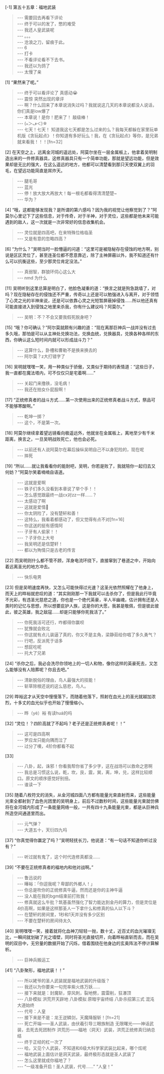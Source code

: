 
[-1] 第五十五章：福地武装
>--- 需要回去再看下评论<br>
>--- 终于可以的发了，憋的难受<br>
>--- 我还人皇武装呢<br>
>--- 。。。<br>
>--- 沧浪之刀，留痕于此。<br>
>--- 6<br>
>--- 打卡<br>
>--- 不看评论看不下去书。<br>
>--- 我还以为鸽了<br>
>--- 太慢了亲<br>

[1] “果然来了呢。”
>--- 终于可以看评论了 真感动😭<br>
>--- 震惊 突然出现的章评<br>
>--- 啊？什么回来了本章说消失过吗？我就说这几天的本章说都没人说话，你们真是low爆了<br>
>--- 本章说！是你！肥来了！
敲级棒！<br>
>--- (๑＞ڡ＜)☆<br>
>--- 七天！七天！
知道我这七天都是怎么过来的么？我每天都躲在家里玩单机版《贪玩起点》！你知道有多好玩么！我，在《贪玩起点》等你，是兄弟就来看我！！！[fn=32]<br>

[2] 在天空之上，远离金河城的遥远处，阿莫尔坐在一层金属板上，他拿着吴明制造出来的一件修真器具，这修真器具只有一个简单功能，那就是望远功能，但是效果却是无比的强大，在这么遥远的地方，他都可以清楚看到那只天使双翼上的羽毛，在望远功能简直是屌炸天。
>--- 腿毛哥<br>
>--- 蓝光<br>
>--- 停！放大放大再放大！每一根毛都看得清清楚楚~<br>
>--- 华为？<br>

[4] “哦，这都能够发现我？是所谓的第六感吗？因为我的视觉让他察觉到了？”阿莫尔心里记下了这些信息，对于传奇，对于半神，对于灵位，这些都是他未来可能遇到的敌人，这一次就是一次非常好的信息收集机会。
>--- 灵位就是四高吧，在来特殊位格临圣<br>
>--- 又是有意的忽略四高？<br>

[6] “为什么？”吴明当时一脸懵逼的问道：“这里可是被隐秘存在侵蚀的地方啊，别说是区区灵位了，甚至连圣位都不愿意靠近，除了主神屏蔽以外，我不知道还有什么可以抗衡这些，至少那灵位肯定没法。”
>--- 真弱智，群狼环伺心这么大<br>
>--- nmd 为什么<br>

[11] 吴明听到这里总算是明白了，他脸色凝重的道：“换言之就是狗急跳墙了，对吗？现在隐秘存在的侵蚀还不严重，传奇以上还是可以勉强进入与离开，对于领悟了心灵之光的半神来说，还是可以依靠心灵之光短暂屏蔽掉侵蚀……所以他还真有可能直接进入到侵蚀之地里来杀我，你有什么建议吗？阿莫尔。”
>--- 吴明：不？不会又要我假死脱身吧？<br>

[15] “哦？你可确认？”阿尔莫就颇有兴趣的道：“现在离那巨神兵一战并没有过去多久哦，那怕是可以从主神处兑换功法，兑换血统，兑换器具，兑换各种各样的东西，你确认这么短时间内就可以形成战斗力？”
>--- 这算什么，卧槽和曹勒不是换来换去的<br>
>--- 阿尔莫？z大打错字了<br>

[16] 吴明就嘿嘿一笑，用一种类似于骄傲，又类似于期待的表情道：“这些日子，我一直都在魔法塔内，可不仅仅只是宅着啊……”
>--- 关起门来撸铁，没毛病！<br>
>--- 我还在拍女仆屁股啊！<br>

[17] “正统修真者的战斗方式……第一次使用出来的正统修真者战斗方式，祭品可不能够寒酸啊。”
>--- 乾坤一掷？<br>
>--- 这个，不是第一次。<br>

[18] 阿莫尔继续拿着望远镜看向极遥远外，他就坐在金属板上，离地至少有千米距离，换言之，一旦吴明战败死亡，他也会必死。
>--- 以前还有人说阿莫尔在幕后操纵吴明自己不以身犯险的，现在呢<br>
>--- 摔死<br>

[19] “所以……就让我看看你的能耐吧，吴明，你若是败了，我就陪你一起归去又何妨？”阿莫尔笑着喃喃自语道。
>--- 这就是爱啊<br>
>--- 铁子们多久没看到本章说了举个手！！<br>
>--- 怎么感觉跟最终一战cx对zz一样……？<br>
>--- 太感动了啊<br>
>--- 这就是爱情💏<br>
>--- 你太阴险了，没有楚轩和善！<br>
>--- 这特么，我看着都感动了，但又觉得有点不对[fn=16]<br>
>--- 你这送的挺有感情阿<br>
>--- 子牙有人偷家！！<br>
>--- ？子牙你上大号<br>
>--- 我吴明还是信楚轩！<br>
>--- 都以为殉情只是古老的传言<br>

[22] 而吴明则什么都不管不顾，浑身电流环绕下，直接窜到了巷道之中，开始向着远离圣光的地方冲去。
>--- 快乐电男<br>

[23] 但是吴明速度再快，又怎么可能快得过光速？这圣光依然照耀在了他身上，而天上的晔裕就悲叹的道：“其实刚刚那一下我就可以击杀你了，但是我此行毕竟不光彩，有违圣光慈悲之道，你也是一个绝代英豪，半人半幽魂，估计拥有还是人类时的记忆与思想，所以想要庇护人族，这是你的大愿，我甚是敬佩，但是彼此彼此，彼之英雄，我之敌寇……却是只能够你死我活了。”
>--- 你死我活可还行，咋都得你赢呗<br>
>--- 犹豫就会败北<br>
>--- 你这就有点儿装逼了真的，你又不是主角，梁静茹给你唱了多久勇气？<br>
>--- 行吧，反派死于话多<br>
>--- 想屁吃呢<br>
>--- 托大了兄弟<br>

[24] “杀你之后，我必会洗尽你领地上的一切人和物，像你这样的英豪死去，又怎么能够没有人陪葬呢？你且去吧。”
>--- 清新脱俗的理由，鸟人最强大的技能！<br>
>--- 斩草除根还说的这么慈悲，鸟人。<br>

[29] 晔裕这才从天空中慢慢落下，而随着他落下，照射在血光上的圣光就越加浓烈，十多丈的血光似乎也开始了慢慢缩小。
>--- 晔（yè）裕   有读huá的吗<br>

[32] “灵位！？四阶高就了不起吗？老子还是正统修真者呢！！”
>--- 这可是四高啊<br>
>--- 罗应龙只能向隅而泣了<br>
>--- 过分了噢，4阶你都看不起<br>

[33] 
>--- 八卦，起，诛邪！你看我帮你省了多少字，这在战场可以救命之恩啊<br>
>--- 我总是习惯这么说，乾，坎，艮，震，巽，离，坤，兑，这样比较顺口。原文的顺序感觉好别扭。<br>
>--- 谁读一下<br>

[35] 随着八枚符文的消失，从金河城四面八方都有能量光束直射而来，这些能量光束全都射到了血色光团里的吴明身上，前后不过数秒时间，这些能量光束就仿佛将在金河城内形成了一条能量网络一般，一共有四十九条能量光束，都是从巨神兵所造空间通道里而出。
>--- 元气弹？<br>
>--- 大道五十，天衍四九吗<br>

[37] “你真觉得你赢定了吗？”吴明轻抚长刀，他说道：“有一句话不知道你听过没有？”
>--- 听过就有鬼了，这个时代连修真都没……<br>

[39] “不要在正统修真者的福地内和他对战啊。”
>--- 鲁迅说的<br>
>--- 曄裕：「你逗我呢？卑鄙的外鄉人！」<br>
>--- 你总是吹你的正统修真牛逼，然而还是你的主神牛逼<br>
>--- 没人能在我的bgm结束前打败我！<br>
>--- 修真就这么牛批？筑基虽然强化了智力能达到金丹的算力，但是灵位是4价高啊，如果是这样那圣人一下拿什么和修真的仙人以下斗？<br>
>--- 在楚轩的房间里，1秒和1天并没有多少区别<br>
>--- 不要在楚轩的房间待太久<br>

[40] 吴明嘿嘿一笑，接着就将化血神刀轻轻一抛，数十丈，近百丈的血光璀璨无比，一瞬间就划破了光之墙壁，同时将圣光直接切开，向着晔裕直斩而去，而在吴明的双目中，无穷量的数据开始了闪烁，借着围绕在他身边的玄奥阵法不停计算解析。
>--- 巨神兵搬运工<br>

[41] “八卦聚形，福地武装！！”
>--- 所以姥爷的圣人武装就是福地武装的升级版？<br>
>--- 我还以为你要来一句兜率紫火炼万妖……<br>
>--- 接下来就是：封魔斩，穿风刺，裂地劈，震雷削，狂瀑顶<br>
>--- 八卦模拟 洪荒开天辟地 八卦模拟 原暗宇宙终结 八卦杀招第三式 混沌 大道始终<br>
>--- 代号：人皇<br>
>--- 接下来是不是：龙王逆鳞剑，天魔降服斩！[fn=21]<br>
>--- 死亡开端——圣人武装，由伏羲引导三眼族制造
无限曙光——神话武装，去死去死团制作
洪荒历——福地（洞天）武装，洪荒正统修真归纳总结<br>
>--- 终于正经的杠一次了<br>
>--- 哈，又见个人武装，不知道和6级大科学家武装比起来，哪个炫呢<br>
>--- 福地武装上面估计是洞天武装，最终极形态就是圣人武装了<br>
>--- 怎么这里就成你福地了？<br>
>--- “一级准备开启！圣人武装，代号……”
“人皇！”<br>
